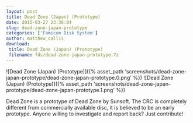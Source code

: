 ```yaml
---
layout: post
title: Dead Zone (Japan) (Prototype)
date: 2015-03-27 23:36:04
slug: dead-zone-japan-prototype
categories: ['Famicom Disk System']
author: matthew_callis
download:
 title: Dead Zone (Japan) (Prototype)
 filename: fds/dead-zone-japan-prototype.7z
---
```


![Dead Zone (Japan) (Prototype)]({% asset_path 'screenshots/dead-zone-japan-prototype/dead-zone-japan-prototype.0.png' %})
![Dead Zone (Japan) (Prototype)]({% asset_path 'screenshots/dead-zone-japan-prototype/dead-zone-japan-prototype.1.png' %})

Dead Zone is a prototype of Dead Zone by Sunsoft. The CRC is completely different from commercially available disc, it is believed to be an early prototype. Anyone willing to investigate and report back? Just contribute!
